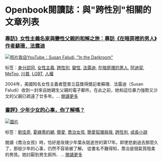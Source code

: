 # Openbook閱讀誌：與"跨性別"相關的文章列表

### [專訪》女性主義名家與變性父親的和解之旅：專訪《在暗房裡的男人》作者蘇珊．法露迪](/article/p-1037)

[![照片取自YouTube：Susan Faludi, "In the Darkroom"](https://www.openbook.org.tw/sites/default/files/styles/article_category/public/field/image/%E4%B8%BB%E5%9C%96_27.jpg?itok=oioNq9ui)](/article/p-1037)

标签：[身分認同](/tags/2138), [女性主義](/tags/2098), [跨性別](/tags/648), [變性](/tags/2139), [法露迪](/tags/2140), [在暗房裡的男人](/tags/2141), [阿迪契](/tags/2142), [MeToo](/tags/2096), [川普](/tags/136), [LGBT](/tags/2143), [人權](/tags/2144)

2004年，美國知名女性主義者暨普立茲獎得獎記者蘇珊．法露迪（Susan Faludi）收到一封來自她親生父親的電子郵件。在此之前，她和這位暴力強勢又沙文的父親已疏遠了廿多年。... [閱讀更多](/article/p-1037)

### [書評》少年少女的心事，你了解嗎？](/article/p-450)

[![圖片](https://www.openbook.org.tw/sites/default/files/styles/article_category/public/field/image/%E7%B0%A1%E6%84%9B_%E4%B8%BB%E5%9C%96.jpg?itok=xgoQvB8x)](/article/p-450)

标签：[劉佳奇](/tags/645), [夏綠蒂的網](/tags/646), [簡愛](/tags/647), [喬治女孩](/tags/651), [簡愛狐狸與我](/tags/652), [跨性別](/tags/648), [成長小說](/tags/649)

閱讀《喬治女孩》時，恰好是玫瑰少年葉永鋕逝世的第17年。即使悲劇過去那麼久了，那般少年的心事，仍然不容易被了解。 從書名不難得知，喬治是個氣質陰柔的男孩。她討厭到男生廁所、... [閱讀更多](/article/p-450)
